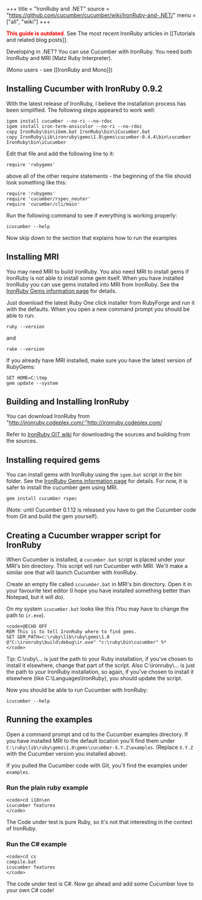 +++
title = "IronRuby and .NET"
source = "https://github.com/cucumber/cucumber/wiki/IronRuby-and-.NET/"
menu = ["all", "wiki"]
+++

**<span style="color: red;">This guide is outdated</span>**. See The most recent IronRuby articles in \[\[Tutorials and related blog posts\]\].

Developing in .NET? You can use Cucumber with IronRuby. You need both IronRuby and MRI (Matz Ruby Interpreter).

(Mono users - see \[\[IronRuby and Mono\]\])

Installing Cucumber with IronRuby 0.9.2
---------------------------------------

With the latest release of IronRuby, I believe the installation process has been simplified. The following steps appeared to work well:

    igem install cucumber --no-ri --no-rdoc
    igem install iron-term-ansicolor --no-ri --no-rdoc
    copy IronRuby\bin\iGem.bat IronRuby\bin\iCucumber.bat
    copy IronRuby\Lib\ironruby\gems\1.8\gems\cucumber-0.4.4\bin\cucumber IronRuby\bin\iCucumber

Edit that file and add the following line to it:

    require 'rubygems'

above all of the other require statements - the beginning of the file should look something like this:

    require 'rubygems'
    require 'cucumber/rspec_neuter'
    require 'cucumber/cli/main' 

Run the following command to see if everything is working properly:

    icucumber --help

Now skip down to the section that explains how to run the examples

Installing MRI
--------------

You may need MRI to build IronRuby. You also need MRI to install gems if IronRuby is not able to install some gem itself. When you have installed IronRuby you can use gems installed into MRI from IronRuby. See the [IronRuby Gems information page](http://www.ironruby.net/Documentation/Real_Ruby_Applications/RubyGems) for details.

Just download the latest Ruby One click installer from RubyForge and run it with the defaults.
When you open a new command prompt you should be able to run:

    ruby --version

and

    rake --version

If you already have MRI installed, make sure you have the latest version of RubyGems:

    SET HOME=C:\tmp
    gem update --system

Building and Installing IronRuby
--------------------------------

You can download IronRuby from "http://ironruby.codeplex.com/:"http://ironruby.codeplex.com/

Refer to [IronRuby GIT wiki](http://wiki.github.com/ironruby/ironruby) for downloading the sources and building from the sources.

Installing required gems
------------------------

You can install gems with IronRuby using the `igem.bat` script in the bin folder. See the [IronRuby Gems information page](http://www.ironruby.net/Documentation/Real_Ruby_Applications/RubyGems) for details. For now, it is safer to install the cucumber gem using MRI.

    gem install cucumber rspec

(Note: until Cucumber 0.1.12 is released you have to get the Cucumber code from Git and build the gem yourself).

Creating a Cucumber wrapper script for IronRuby
-----------------------------------------------

When Cucumber is installed, a <code>cucumber.bat</code> script is placed under your MRI's bin directory.
This script will run Cucumber with MRI. We'll make a similar one that will launch Cucumber
with IronRuby.

Create an empty file called <code>icucumber.bat</code> in MRI's bin directory.
Open it in your favourite text editor (I hope you have installed something better than
Notepad, but it will do).

On my system <code>icucumber.bat</code> looks like this (You may have to change the path to <code>ir.exe</code>).

    <code>@ECHO OFF
    REM This is to tell IronRuby where to find gems.
    SET GEM_PATH=c:\ruby\lib\ruby\gems\1.8
    @"C:\ironruby\build\debug\ir.exe" "c:\ruby\bin\cucumber" %* 
    </code>

Tip: C:\\ruby\\... is just the path to your Ruby installation, if you've chosen to install it elsewhere, change that part of the script. Also C:\\ironruby\\... is just the path to your IronRuby installation, so again, if you've chosen to install it elsewhere (like C:\\Languages\\IronRuby), you should update the script.

Now you should be able to run Cucumber with IronRuby:

    icucumber --help

Running the examples
--------------------

Open a command prompt and cd to the Cucumber examples directory. If you have installed MRI to the default
location you'll find them under <code>C:\\ruby\\lib\\ruby\\gems\\1.8\\gems\\cucumber-X.Y.Z\\examples</code>. (Replace <code>X.Y.Z</code> with the Cucumber version you installed above).

If you pulled the Cucumber code with Git, you'll find the examples under <code>examples</code>.

### Run the plain ruby example

    <code>cd i18n\en
    icucumber features
    </code>

The Code under test is pure Ruby, so it's not that interesting in the context of IronRuby.

### Run the C\# example

    <code>cd cs
    compile.bat
    icucumber features
    </code>

The code under test is C\#. Now go ahead and add some Cucumber love to your own C\# code!
